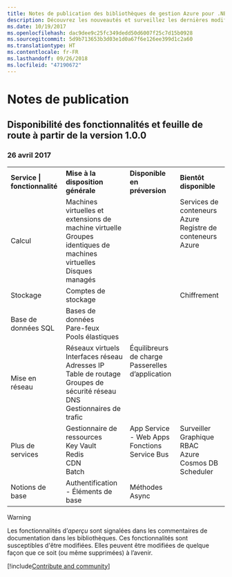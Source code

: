 ```yaml
---
title: Notes de publication des bibliothèques de gestion Azure pour .NET | Microsoft Docs
description: Découvrez les nouveautés et surveillez les dernières modifications dans les bibliothèques de gestion Azure pour .NET.
ms.date: 10/19/2017
ms.openlocfilehash: dac9dee9c25fc349dedd50d6007f25c7d15b0928
ms.sourcegitcommit: 5d9b713653b3d03e1d0a67f6e126ee399d1c2a60
ms.translationtype: HT
ms.contentlocale: fr-FR
ms.lasthandoff: 09/26/2018
ms.locfileid: "47190672"
---
```

# <a name="release-notes"></a>Notes de publication 

## <a name="feature-availability-and-road-map-as-of-version-100"></a>Disponibilité des fonctionnalités et feuille de route à partir de la version 1.0.0 ##
### <a name="april-26-2017"></a>26 avril 2017

<table>
  <tr>
    <th align="left">Service | fonctionnalité</th>
    <th align="left">Mise à la disposition générale</th>
    <th align="left">Disponible en préversion</th>
    <th align="left">Bientôt disponible</th>
  </tr>
  <tr>
    <td>Calcul</td>
    <td>Machines virtuelles et extensions de machine virtuelle<br>Groupes identiques de machines virtuelles <br>Disques managés</td>
    <td></td>
    <td valign="top">Services de conteneurs Azure<br>Registre de conteneurs Azure</td>
  </tr>
  <tr>
    <td>Stockage</td>
    <td>Comptes de stockage</td>
    <td></td>
    <td>Chiffrement</td>
  </tr>
  <tr>
    <td>Base de données SQL</td>
    <td>Bases de données<br>Pare-feux<br>Pools élastiques</td>
    <td></td>
    <td valign="top"></td>
  </tr>
  <tr>
    <td>Mise en réseau</td>
    <td>Réseaux virtuels<br>Interfaces réseau<br>Adresses IP<br>Table de routage<br>Groupes de sécurité réseau<br>DNS<br>Gestionnaires de trafic</td>
    <td valign="top">Équilibreurs de charge<br>Passerelles d’application</td>
    <td valign="top"></td>
  </tr>
  <tr>
    <td>Plus de services</td>
    <td>Gestionnaire de ressources<br>Key Vault<br>Redis<br>CDN<br>Batch</td>
    <td valign="top">App Service - Web Apps<br>Fonctions<br>Service Bus</td>
    <td valign="top">Surveiller<br>Graphique RBAC<br>Azure Cosmos DB<br>Scheduler</td>
  </tr>
  <tr>
    <td>Notions de base</td>
    <td>Authentification - Éléments de base</td>
    <td>Méthodes Async</td>
    <td valign="top"></td>
  </tr>
</table>

> [!WARNING] 
> Les fonctionnalités d’*aperçu* sont signalées dans les commentaires de documentation dans les bibliothèques. Ces fonctionnalités sont susceptibles d'être modifiées. Elles peuvent être modifiées de quelque façon que ce soit (ou même supprimées) à l’avenir.

[!include[Contribute and community](includes/contribute.md)]
